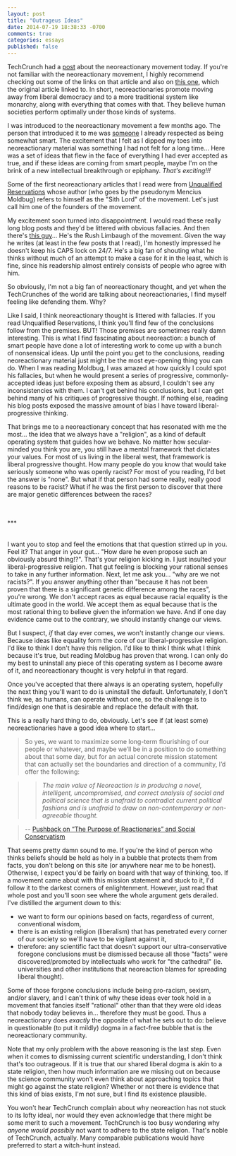 ```yaml
---
layout: post
title: "Outrageus Ideas"
date: 2014-07-19 18:38:33 -0700
comments: true
categories: essays
published: false
---
```


TechCrunch had a [post](http://techcrunch.com/2014/07/19/eigenmorality-and-the-dark-enlightenment/) about the neoreactionary movement today. If you're not familiar with the neoreactionary movement, I highly recommend checking out some of the links on that article and also on [this one](http://techcrunch.com/2013/11/22/geeks-for-monarchy/), which the original article linked to. In short, neoreactionaries promote moving away from liberal democracy and to a more traditional system like monarchy, along with everything that comes with that. They believe human societies perform optimally under those kinds of systems.

<!--more-->

I was introduced to the neoreactionary movement a few months ago. The person that introduced it to me was [someone](http://www.moreright.net/author/nyansandwich/) I already respected as being somewhat smart. The excitement that I felt as I dipped my toes into neoreactionary material was something I had not felt for a long time... Here was a set of ideas that flew in the face of everything I had ever accepted as true, and if these ideas are coming from smart people, maybe I'm on the brink of a new intellectual breakthrough or epiphany. *That's exciting!!!*

Some of the first neoreactionary articles that I read were from [Unqualified Reservations](http://unqualified-reservations.blogspot.ca/) whose author (who goes by the pseudonym Mencius Moldbug) refers to himself as the "Sith Lord" of the movement. Let's just call him one of the founders of the movement. 

My excitement soon turned into disappointment. I would read these really long blog posts and they'd be littered with obvious fallacies. And then there's [this guy](http://blog.jim.com/)... He's the Rush Limbaugh of the movement. Given the way he writes (at least in the few posts that I read), I'm honestly impressed he doesn't keep his CAPS lock on 24/7. He's a big fan of shouting what he thinks without much of an attempt to make a case for it in the least, which is fine, since his readership almost entirely consists of people who agree with him. 

So obviously, I'm not a big fan of neoreactionary thought, and yet when the TechCrunches of the world are talking about neoreactionaries, I find myself feeling like defending them. Why?

Like I said, I think neoreactionary thought is littered with fallacies. If you read Unqualified Reservations, I think you'll find few of the conclusions follow from the premises. BUT! Those premises are sometimes really damn interesting. This is what I find fascinating about neoreaction: a bunch of smart people have done a lot of interesting work to come up with a bunch of nonsensical ideas. Up until the point you get to the conclusions, reading neoreactionary material just might be the most eye-opening thing you can do. When I was reading Moldbug, I was amazed at how quickly I could spot his fallacies, but when he would present a series of progressive, commonly-accepted ideas just before exposing them as absurd, I couldn't see any inconsistencies with them. I can't get behind his conclusions, but I can get behind many of his critiques of progressive thought. If nothing else, reading his blog posts exposed the massive amount of bias I have toward liberal-progressive thinking. 

That brings me to a neoreactionary concept that has resonated with me the most... the idea that we always have a "religion", as a kind of default operating system that guides how we behave. No matter how secular-minded you think you are, you still have a mental framework that dictates your values. For most of us living in the liberal west, that framework is liberal progressive thought. How many people do you know that would take seriously someone who was openly racist? For most of you reading, I'd bet the answer is "none". But what if that person had some really, really good reasons to be racist? What if he was the first person to discover that there are major genetic differences between the races? 

<br/><br/>
\***
<br/><br/>



I want you to stop and feel the emotions that that question stirred up in you. Feel it? That anger in your gut... "How dare he even propose such an obviously absurd thing!?". That's your religion kicking in. I just insulted your liberal-progressive religion. That gut feeling is blocking your rational senses to take in any further information. Next, let me ask you... "why are we not racists?". If you answer anything other than "because it has not been proven that there is a significant genetic difference among the races", you're wrong. We don't accept races as equal because racial equality is the ultimate good in the world. We accept them as equal because that is the most rational thing to believe given the information we have. And if one day evidence came out to the contrary, we should instantly change our views.

But I suspect, *if* that day ever comes, we won't instantly change our views. Because ideas like equality form the core of our liberal-progressive religion. I'd like to think I don't have this religion. I'd like to think I think what I think because it's true, but reading Moldbug has proven that wrong. I can only do my best to uninstall any piece of this operating system as I become aware of it, and neoreactionary thought is very helpful in that regard.

Once you've accepted that there always is an operating system, hopefully the next thing you'll want to do is uninstall the default. Unfortunately, I don't think we, as humans, can operate without one, so the challenge is to find/design one that is desirable and replace the default with that.

This is a really hard thing to do, obviously. Let's see if (at least some) neoreactionaries have a good idea where to start...

> So yes, we want to maximize some long-term flourishing of our people or whatever, and maybe we’ll be in a position to do something about that some day, but for an actual concrete mission statement that can actually set the boundaries and direction of a community, I’d offer the following:

>> *The main value of Neoreaction is in producing a novel, intelligent, uncompromised, and correct analysis of social and political science that is unafraid to contradict current political fashions and is unafraid to draw on non-contemporary or non-agreeable thought.*

> -- [Pushback on “The Purpose of Reactionaries” and Social Conservatism](http://www.moreright.net/pushback-on-the-purpose-of-reactionaries-and-social-conservatism/)

That seems pretty damn sound to me. If you're the kind of person who thinks beliefs should be held as holy in a bubble that protects them from facts, you don't belong on this site (or anywhere near me to be honest). Otherwise, I expect you'd be fairly on board with that way of thinking, too. If a movement came about with this mission statement and stuck to it, I'd follow it to the darkest corners of enlightenment. However, just read that whole post and you'll soon see where the whole argument gets derailed. I've distilled the argument down to this:

- we want to form our opinions based on facts, regardless of current, conventional wisdom,
- there is an existing religion (liberalism) that has penetrated every corner of our society so we'll have to be vigilant against it,
- therefore: any scientific fact that doesn't support our ultra-conservative foregone conclusions must be dismissed because all those "facts" were discovered/promoted by intellectuals who work for "the cathedral" (ie. universities and other institutions that neoreaction blames for spreading liberal thought). 

Some of those forgone conclusions include being pro-racism, sexism, and/or slavery, and I can't think of why these ideas ever took hold in a movement that fancies itself "rational" other than that they were old ideas that nobody today believes in... therefore they must be good. Thus a neoreactionary does *exactly* the opposite of what he sets out to do: believe in questionable (to put it mildly) dogma in a fact-free bubble that is the neoreactionary community. 

Note that my only problem with the above reasoning is the last step. Even when it comes to dismissing current scientific understanding, I don't think that's too outrageous. If it is true that our shared liberal dogma is akin to a state religion, then how much information are we missing out on because the science community won't even think about approaching topics that might go against the state religion? Whether or not there is evidence that this kind of bias exists, I'm not sure, but I find its existence plausible. 

You won't hear TechCrunch complain about why neoreaction has not stuck to its lofty ideal, nor would they even acknowledge that there might be some merit to such a movement. TechCrunch is too busy wondering why *anyone would possibly* not want to  adhere to the state religion. That's noble of TechCrunch, actually. Many comparable publications would have preferred to start a witch-hunt instead.